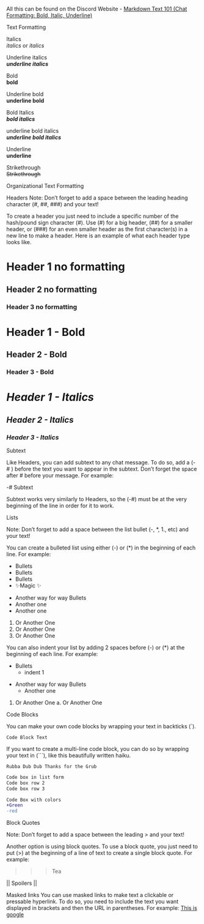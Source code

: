 All this can be found on the Discord Website - [Markdown Text 101 (Chat Formatting: Bold, Italic, Underline) ](https://support.discord.com/hc/en-us/articles/210298617-Markdown-Text-101-Chat-Formatting-Bold-Italic-Underline)


Text Formatting

Italics 	
*italics* or _italics_ 	

Underline italics 	
__*underline italics*__

Bold 	
**bold** 	

Underline bold 	
__**underline bold**__

Bold Italics 	
***bold italics*** 	

underline bold italics 	
__***underline bold italics***__

Underline 	
__underline__ 	

Strikethrough 	 
~~Strikethrough~~

Organizational Text Formatting

Headers
Note: Don’t forget to add a space between the leading heading character (#, ##, ###) and your text!

To create a header you just need to include a specific number of the hash/pound sign character (#). Use (#) for a big header, (##) for a smaller header, or (###) for an even smaller header as the first character(s) in a new line to make a header. Here is an example of what each header type looks like.

# Header 1 no formatting

## Header 2 no formatting

### Header 3 no formatting

# **Header 1 - Bold**

## **Header 2 - Bold**

### **Header 3 - Bold**

# *Header 1 - Italics*

## *Header 2 - Italics*

### *Header 3 - Italics*

Subtext

Like Headers, you can add subtext to any chat message. To do so, add a (-# ) before the text you want to appear in the subtext. Don’t forget the space after # before your message. For example: 

-# Subtext

Subtext works very similarly to Headers, so the (-#) must be at the very beginning of the line in order for it to work.

Lists

Note: Don’t forget to add a space between the list bullet (-, *, 1., etc) and your text!

You can create a bulleted list using either (-) or (*) in the beginning of each line. For example:

- Bullets
- Bullets
- Bullets
- ✨Magic ✨
  
* Another way for way Bullets
* Another one
* Another one
  
1. Or Another One
2. Or Another One
3. Or Another One
   
You can also indent your list by adding 2 spaces before (-) or (*) at the beginning of each line. For example:

- Bullets
  - indent 1
    
* Another way for way Bullets
  * Another one
    
1. Or Another One
  a. Or Another One

Code Blocks

You can make your own code blocks by wrapping your text in backticks (`). 

`Code Block Text`

If you want to create a multi-line code block, you can do so by wrapping your text in (```), like this beautifully written haiku.

```Rubba Dub Dub Thanks for the Grub```

```sh
Code box in list form
Code box row 2
Code box row 3
```

```diff
Code Box with colors
+Green
-red
```

Block Quotes

Note: Don’t forget to add a space between the leading > and your text!

Another option is using block quotes. To use a block quote, you just need to put (>) at the beginning of a line of text to create a single block quote. For example:

>>> Tea

|| Spoilers ||

Masked links
You can use masked links to make text a clickable or pressable hyperlink. To do so, you need to include the text you want displayed in brackets and then the URL in parentheses. For example:
[This is google](https://ggogle.com)
